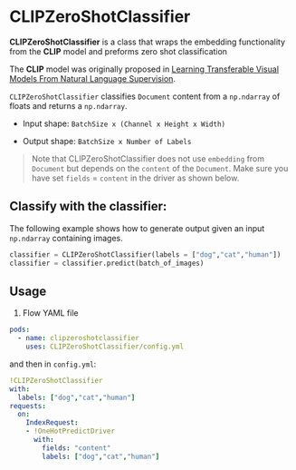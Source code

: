 # CLIPZeroShotClassifier

 **CLIPZeroShotClassifier** is a class that wraps the embedding functionality from the **CLIP** model and preforms zero shot classification

The **CLIP** model was originally proposed in  [Learning Transferable Visual Models From Natural Language Supervision](https://cdn.openai.com/papers/Learning_Transferable_Visual_Models_From_Natural_Language_Supervision.pdf).

`CLIPZeroShotClassifier` classifies ``Document`` content from a `np.ndarray` of floats and returns a `np.ndarray`.

- Input shape: `BatchSize x (Channel x Height x Width)`

- Output shape: `BatchSize x Number of Labels`

> Note that CLIPZeroShotClassifier does not use `embedding` from `Document` but depends on the `content` of the `Document`. Make sure you have set `fields` = `content` in the driver as shown below. 

## Classify with the classifier:

The following example shows how to generate output given an input `np.ndarray` containing images.

```python
classifier = CLIPZeroShotClassifier(labels = ["dog","cat","human"])
classifier = classifier.predict(batch_of_images)    
```

## Usage

1. Flow YAML file
  
  ```yaml
  pods:
    - name: clipzeroshotclassifier
      uses: CLIPZeroShotClassifier/config.yml
  ```
 and then in `config.yml`:

  ```yaml
  !CLIPZeroShotClassifier
  with:
    labels: ["dog","cat","human"]
  requests:
    on:
      IndexRequest:
      - !OneHotPredictDriver
        with:
          fields: "content"
          labels: ["dog","cat","human"]
  ```